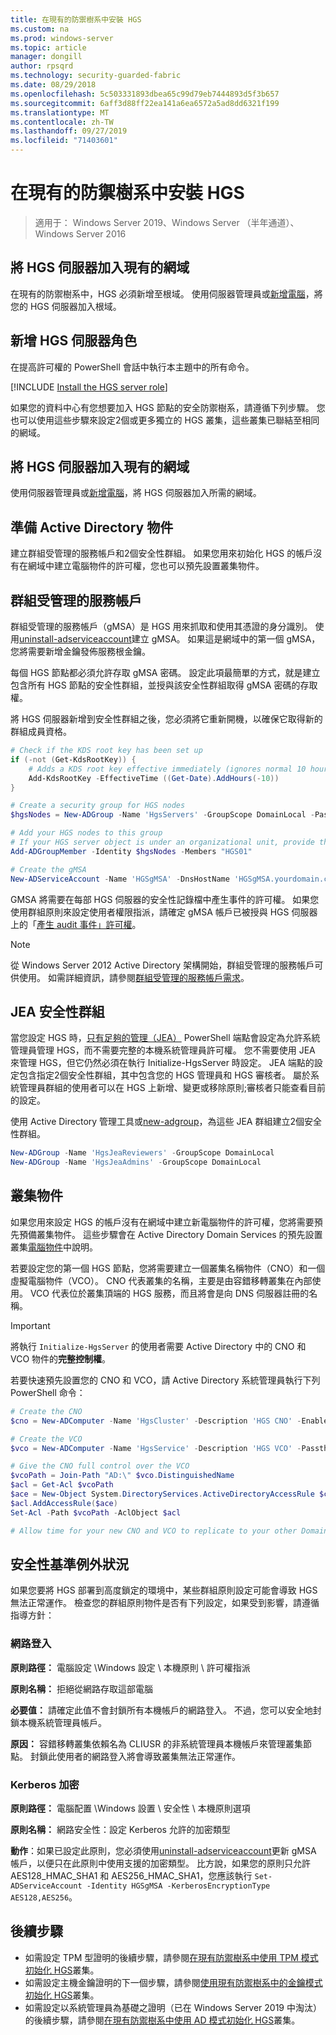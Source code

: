 ```yaml
---
title: 在現有的防禦樹系中安裝 HGS
ms.custom: na
ms.prod: windows-server
ms.topic: article
manager: dongill
author: rpsqrd
ms.technology: security-guarded-fabric
ms.date: 08/29/2018
ms.openlocfilehash: 5c503331893dbea65c99d79eb7444893d5f3b657
ms.sourcegitcommit: 6aff3d88ff22ea141a6ea6572a5ad8dd6321f199
ms.translationtype: MT
ms.contentlocale: zh-TW
ms.lasthandoff: 09/27/2019
ms.locfileid: "71403601"
---
```

# <a name="install-hgs-in-an-existing-bastion-forest"></a>在現有的防禦樹系中安裝 HGS 

>適用于： Windows Server 2019、Windows Server （半年通道）、Windows Server 2016


## <a name="join-the-hgs-server-to-the-existing-domain"></a>將 HGS 伺服器加入現有的網域

在現有的防禦樹系中，HGS 必須新增至根域。 使用伺服器管理員或[新增電腦](https://go.microsoft.com/fwlink/?LinkId=821564)，將您的 HGS 伺服器加入根域。

## <a name="add-the-hgs-server-role"></a>新增 HGS 伺服器角色

在提高許可權的 PowerShell 會話中執行本主題中的所有命令。

[!INCLUDE [Install the HGS server role](../../../includes/guarded-fabric-install-hgs-server-role.md)] 

如果您的資料中心有您想要加入 HGS 節點的安全防禦樹系，請遵循下列步驟。
您也可以使用這些步驟來設定2個或更多獨立的 HGS 叢集，這些叢集已聯結至相同的網域。

## <a name="join-the-hgs-server-to-the-existing-domain"></a>將 HGS 伺服器加入現有的網域

使用伺服器管理員或[新增電腦](https://go.microsoft.com/fwlink/?LinkId=821564)，將 HGS 伺服器加入所需的網域。

## <a name="prepare-active-directory-objects"></a>準備 Active Directory 物件

建立群組受管理的服務帳戶和2個安全性群組。
如果您用來初始化 HGS 的帳戶沒有在網域中建立電腦物件的許可權，您也可以預先設置叢集物件。

## <a name="group-managed-service-account"></a>群組受管理的服務帳戶

群組受管理的服務帳戶（gMSA）是 HGS 用來抓取和使用其憑證的身分識別。 使用[uninstall-adserviceaccount](https://technet.microsoft.com/itpro/powershell/windows/addsadministration/new-adserviceaccount)建立 gMSA。
如果這是網域中的第一個 gMSA，您將需要新增金鑰發佈服務根金鑰。

每個 HGS 節點都必須允許存取 gMSA 密碼。
設定此項最簡單的方式，就是建立包含所有 HGS 節點的安全性群組，並授與該安全性群組取得 gMSA 密碼的存取權。

將 HGS 伺服器新增到安全性群組之後，您必須將它重新開機，以確保它取得新的群組成員資格。

```powershell
# Check if the KDS root key has been set up
if (-not (Get-KdsRootKey)) {
    # Adds a KDS root key effective immediately (ignores normal 10 hour waiting period)
    Add-KdsRootKey -EffectiveTime ((Get-Date).AddHours(-10))
}

# Create a security group for HGS nodes
$hgsNodes = New-ADGroup -Name 'HgsServers' -GroupScope DomainLocal -PassThru

# Add your HGS nodes to this group
# If your HGS server object is under an organizational unit, provide the full distinguished name instead of "HGS01"
Add-ADGroupMember -Identity $hgsNodes -Members "HGS01"

# Create the gMSA
New-ADServiceAccount -Name 'HGSgMSA' -DnsHostName 'HGSgMSA.yourdomain.com' -PrincipalsAllowedToRetrieveManagedPassword $hgsNodes
```

GMSA 將需要在每部 HGS 伺服器的安全性記錄檔中產生事件的許可權。
如果您使用群組原則來設定使用者權限指派，請確定 gMSA 帳戶已被授與 HGS 伺服器上的「[產生 audit 事件」許可權](https://docs.microsoft.com/previous-versions/windows/it-pro/windows-server-2012-R2-and-2012/dn221956%28v=ws.11%29)。

> [!NOTE]
> 從 Windows Server 2012 Active Directory 架構開始，群組受管理的服務帳戶可供使用。
> 如需詳細資訊，請參閱[群組受管理的服務帳戶需求](https://technet.microsoft.com/library/jj128431.aspx)。

## <a name="jea-security-groups"></a>JEA 安全性群組

當您設定 HGS 時，[只有足夠的管理（JEA）](https://aka.ms/JEAdocs) PowerShell 端點會設定為允許系統管理員管理 HGS，而不需要完整的本機系統管理員許可權。
您不需要使用 JEA 來管理 HGS，但它仍然必須在執行 Initialize-HgsServer 時設定。
JEA 端點的設定包含指定2個安全性群組，其中包含您的 HGS 管理員和 HGS 審核者。
屬於系統管理員群組的使用者可以在 HGS 上新增、變更或移除原則;審核者只能查看目前的設定。

使用 Active Directory 管理工具或[new-adgroup](https://technet.microsoft.com/itpro/powershell/windows/addsadministration/new-adgroup)，為這些 JEA 群組建立2個安全性群組。

```powershell
New-ADGroup -Name 'HgsJeaReviewers' -GroupScope DomainLocal
New-ADGroup -Name 'HgsJeaAdmins' -GroupScope DomainLocal
```

## <a name="cluster-objects"></a>叢集物件

如果您用來設定 HGS 的帳戶沒有在網域中建立新電腦物件的許可權，您將需要預先預備叢集物件。
這些步驟會在 Active Directory Domain Services 的預先設置叢集[電腦物件](https://technet.microsoft.com/library/dn466519(v=ws.11).aspx)中說明。

若要設定您的第一個 HGS 節點，您將需要建立一個叢集名稱物件（CNO）和一個虛擬電腦物件（VCO）。
CNO 代表叢集的名稱，主要是由容錯移轉叢集在內部使用。
VCO 代表位於叢集頂端的 HGS 服務，而且將會是向 DNS 伺服器註冊的名稱。

> [!IMPORTANT]
> 將執行 `Initialize-HgsServer` 的使用者需要 Active Directory 中的 CNO 和 VCO 物件的**完整控制權**。

若要快速預先設置您的 CNO 和 VCO，請 Active Directory 系統管理員執行下列 PowerShell 命令：

```powershell
# Create the CNO
$cno = New-ADComputer -Name 'HgsCluster' -Description 'HGS CNO' -Enabled $false -Passthru

# Create the VCO
$vco = New-ADComputer -Name 'HgsService' -Description 'HGS VCO' -Passthru

# Give the CNO full control over the VCO
$vcoPath = Join-Path "AD:\" $vco.DistinguishedName
$acl = Get-Acl $vcoPath
$ace = New-Object System.DirectoryServices.ActiveDirectoryAccessRule $cno.SID, "GenericAll", "Allow"
$acl.AddAccessRule($ace)
Set-Acl -Path $vcoPath -AclObject $acl

# Allow time for your new CNO and VCO to replicate to your other Domain Controllers before continuing
```

## <a name="security-baseline-exceptions"></a>安全性基準例外狀況

如果您要將 HGS 部署到高度鎖定的環境中，某些群組原則設定可能會導致 HGS 無法正常運作。
檢查您的群組原則物件是否有下列設定，如果受到影響，請遵循指導方針：

### <a name="network-logon"></a>網路登入

**原則路徑：** 電腦設定 \Windows 設定 \ 本機原則 \ 許可權指派

**原則名稱：** 拒絕從網路存取這部電腦

**必要值：** 請確定此值不會封鎖所有本機帳戶的網路登入。 不過，您可以安全地封鎖本機系統管理員帳戶。

**原因：** 容錯移轉叢集依賴名為 CLIUSR 的非系統管理員本機帳戶來管理叢集節點。 封鎖此使用者的網路登入將會導致叢集無法正常運作。

### <a name="kerberos-encryption"></a>Kerberos 加密

**原則路徑：** 電腦配置 \Windows 設置 \ 安全性 \ 本機原則選項

**原則名稱：** 網路安全性：設定 Kerberos 允許的加密類型

**動作**：如果已設定此原則，您必須使用[uninstall-adserviceaccount](https://docs.microsoft.com/powershell/module/addsadministration/set-adserviceaccount?view=win10-ps)更新 gMSA 帳戶，以便只在此原則中使用支援的加密類型。 比方說，如果您的原則只允許 AES128\_HMAC\_SHA1 和 AES256\_HMAC\_SHA1，您應該執行 `Set-ADServiceAccount -Identity HGSgMSA -KerberosEncryptionType AES128,AES256`。



## <a name="next-steps"></a>後續步驟

- 如需設定 TPM 型證明的後續步驟，請參閱[在現有防禦樹系中使用 TPM 模式初始化 HGS](guarded-fabric-initialize-hgs-tpm-mode-bastion.md)叢集。
- 如需設定主機金鑰證明的下一個步驟，請參閱[使用現有防禦樹系中的金鑰模式初始化 HGS](guarded-fabric-initialize-hgs-key-mode-bastion.md)叢集。
- 如需設定以系統管理員為基礎之證明（已在 Windows Server 2019 中淘汰）的後續步驟，請參閱[在現有防禦樹系中使用 AD 模式初始化 HGS](guarded-fabric-initialize-hgs-ad-mode-bastion.md)叢集。

